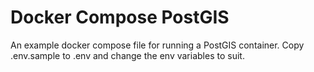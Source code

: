 # Docker Compose PostGIS

An example docker compose file for running a PostGIS container. Copy .env.sample to .env and change the env variables to suit.
